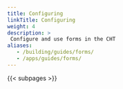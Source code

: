 ```yaml
---
title: Configuring
linkTitle: Configuring
weight: 4
description: >
 Configure and use forms in the CHT
aliases:
   - /building/guides/forms/
   - /apps/guides/forms/
---
```


{{< subpages >}}